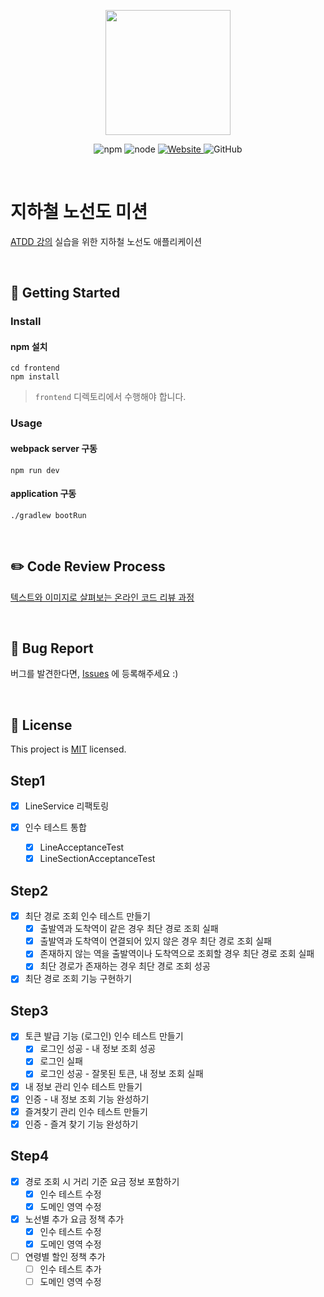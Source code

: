 <p align="center">
    <img width="200px;" src="https://raw.githubusercontent.com/woowacourse/atdd-subway-admin-frontend/master/images/main_logo.png"/>
</p>
<p align="center">
  <img alt="npm" src="https://img.shields.io/badge/npm-6.14.15-blue">
  <img alt="node" src="https://img.shields.io/badge/node-14.18.2-blue">
  <a href="https://edu.nextstep.camp/c/R89PYi5H" alt="nextstep atdd">
    <img alt="Website" src="https://img.shields.io/website?url=https%3A%2F%2Fedu.nextstep.camp%2Fc%2FR89PYi5H">
  </a>
  <img alt="GitHub" src="https://img.shields.io/github/license/next-step/atdd-subway-admin">
</p>

<br>

# 지하철 노선도 미션
[ATDD 강의](https://edu.nextstep.camp/c/R89PYi5H) 실습을 위한 지하철 노선도 애플리케이션

<br>

## 🚀 Getting Started

### Install
#### npm 설치
```
cd frontend
npm install
```
> `frontend` 디렉토리에서 수행해야 합니다.

### Usage
#### webpack server 구동
```
npm run dev
```
#### application 구동
```
./gradlew bootRun
```
<br>

## ✏️ Code Review Process
[텍스트와 이미지로 살펴보는 온라인 코드 리뷰 과정](https://github.com/next-step/nextstep-docs/tree/master/codereview)

<br>

## 🐞 Bug Report

버그를 발견한다면, [Issues](https://github.com/next-step/atdd-subway-service/issues) 에 등록해주세요 :)

<br>

## 📝 License

This project is [MIT](https://github.com/next-step/atdd-subway-service/blob/master/LICENSE.md) licensed.

## Step1
- [X] LineService 리팩토링

- [X] 인수 테스트 통합
  - [X] LineAcceptanceTest
  - [X] LineSectionAcceptanceTest

## Step2
- [X] 최단 경로 조회 인수 테스트 만들기
  - [X] 출발역과 도착역이 같은 경우 최단 경로 조회 실패
  - [X] 출발역과 도착역이 연결되어 있지 않은 경우 최단 경로 조회 실패
  - [X] 존재하지 않는 역을 출발역이나 도착역으로 조회할 경우 최단 경로 조회 실패
  - [X] 최단 경로가 존재하는 경우 최단 경로 조회 성공
 
- [X] 최단 경로 조회 기능 구현하기

## Step3
- [X] 토큰 발급 기능 (로그인) 인수 테스트 만들기
  - [X] 로그인 성공 - 내 정보 조회 성공
  - [X] 로그인 실패
  - [X] 로그인 성공 - 잘못된 토큰, 내 정보 조회 실패
- [X] 내 정보 관리 인수 테스트 만들기
- [X] 인증 - 내 정보 조회 기능 완성하기
- [X] 즐겨찾기 관리 인수 테스트 만들기
- [X] 인증 - 즐겨 찾기 기능 완성하기

## Step4
- [X] 경로 조회 시 거리 기준 요금 정보 포함하기
  - [X] 인수 테스트 수정
  - [X] 도메인 영역 수정
- [X] 노선별 추가 요금 정책 추가
  - [X] 인수 테스트 수정
  - [X] 도메인 영역 수정 
- [ ] 연령별 할인 정책 추가
  - [ ] 인수 테스트 추가
  - [ ] 도메인 영역 수정
